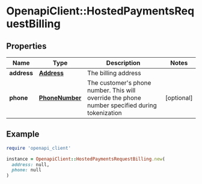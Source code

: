 # OpenapiClient::HostedPaymentsRequestBilling

## Properties

| Name | Type | Description | Notes |
| ---- | ---- | ----------- | ----- |
| **address** | [**Address**](Address.md) | The billing address |  |
| **phone** | [**PhoneNumber**](PhoneNumber.md) | The customer&#39;s phone number. This will override the phone number specified during tokenization | [optional] |

## Example

```ruby
require 'openapi_client'

instance = OpenapiClient::HostedPaymentsRequestBilling.new(
  address: null,
  phone: null
)
```

